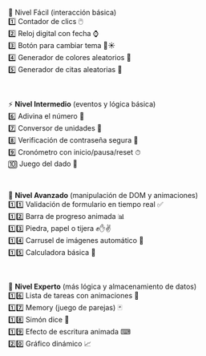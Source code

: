 <ul style= "list-style:none"> 
<li>🔰 Nivel Fácil (interacción básica)</li>
<li>1️⃣ Contador de clics 🖱️</li>
<li>2️⃣ Reloj digital con fecha ⌚</li>
<li>3️⃣ Botón para cambiar tema 🌙☀️</li>
<li>4️⃣ Generador de colores aleatorios 🎨</li>
<li>5️⃣ Generador de citas aleatorias 📜</li></ul><br>


<ul style= "list-style:none"> ⚡ <strong>Nivel Intermedio</strong> (eventos y lógica básica)</li>
  <li>6️⃣ Adivina el número 🎯</li>
  <li>7️⃣ Conversor de unidades 🔄</li>
  <li>8️⃣ Verificación de contraseña segura 🔐</li>
  <li>9️⃣ Cronómetro con inicio/pausa/reset ⏱</li>
  <li>🔟 Juego del dado 🎲</li></ul><br>

  <ul style= "list-style:none"> 🚀 <strong>Nivel Avanzado</strong> (manipulación de DOM y animaciones)</li>
  <li>1️⃣1️⃣ Validación de formulario en tiempo real ✅</li>
  <li>1️⃣2️⃣ Barra de progreso animada 📊</li>
  <li>1️⃣3️⃣ Piedra, papel o tijera ✊✋✌</li>
  <li>1️⃣4️⃣ Carrusel de imágenes automático 📸</li>
  <li>1️⃣5️⃣ Calculadora básica 🧮</li></ul><br>

  <ul style= "list-style:none"> 🧠 <strong>Nivel Experto</strong> (más lógica y almacenamiento de datos)</li>
  <li>1️⃣6️⃣ Lista de tareas con animaciones 📝</li>
  <li>1️⃣7️⃣ Memory (juego de parejas) 🃏</li>
  <li>1️⃣8️⃣ Simón dice 🎵</li>
  <li>1️⃣9️⃣ Efecto de escritura animada ⌨</li>
  <li>2️⃣0️⃣ Gráfico dinámico 📈</li>
</ul>
